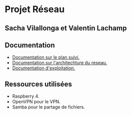 # Projet Réseau
Sacha Vilallonga et Valentin Lachamp
---
## Documentation

- [Documentation sur le plan suivi.](https://github.com/Agrorec/network_project/blob/master/plan.md)
- [Documentation sur l'architechture du reseau.](https://github.com/Agrorec/network_project/blob/master/doc_architecture.md)
- [Documentation d'exploitation.](https://github.com/Agrorec/network_project/blob/master/doc_exploitation.md)

## Ressources utilisées

- Raspberry 4.
- OpenVPN pour le VPN.
- Samba pour le partage de fichiers.
